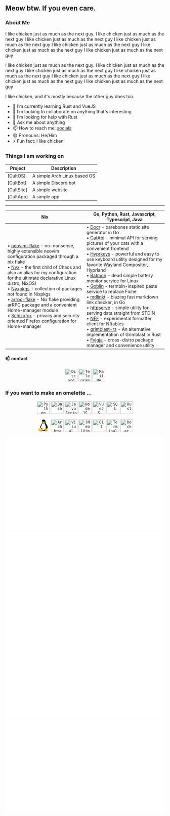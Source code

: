 ## Meow btw. If you even care. 

### About Me

I like chicken just as much as the next guy. I like chicken just as much as the next guy I like chicken just as much as the next guy I like chicken just as much as the next guy I like chicken just as much as the next guy I like chicken just as much as the next guy I like chicken just as much as the next guy

I like chicken just as much as the next guy. I like chicken just as much as the next guy I like chicken just as much as the next guy I like chicken just as much as the next guy I like chicken just as much as the next guy I like chicken just as much as the next guy I like chicken just as much as the next guy

I like chicken, and it's mostly because the other guy does too.
- 🌱 I’m currently learning Rust and VueJS
- 👯 I’m looking to collaborate on anything that's interesting
- 🤔 I’m looking for help with Rust
- 💬 Ask me about anything
- 📫 How to reach me: <a href=https://github.com/cultlead3r#-contact>socials</a>
- 😄 Pronouns: He/Him
- ⚡ Fun fact: I like chicken

### Things I am working on
| Project | Description |
| --- | --- | 
| [CultOS] | A simple Arch Linux based OS |
| [CultBot] | A simple Discord bot |
| [CultSite] | A simple website |
| [CultApp] | A simple app | 
---


| **Nix** | **Go, Python, Rust, Javascript, Typescript, Java** |
| --- | --- |
| • [neovim-flake](https://github.com/notashelf/neovim-flake) - no-nonsense, highly extensible neovim configuration packaged through a nix flake<br>• [Nyx](https://github.com/notashelf/nyx) - the first child of Chaos and also an alias for my configuration for the ultimate declarative Linux distro, NixOS!<br>• [Nyxpkgs](https://github.com/notashelf/nyxkgs) - collection of packages not found in Nixpkgs<br>• [arrpc-flake](https://github.com/NotAShelf/arrpc-flake) - Nix flake providing arRPC package and a convenient Home-manager module<br>• [Schizofox](https://github.com/schizofox/schizofox) - privacy and security oriented Firefox configuration for Home-manager | • [Docr](https://github.com/notashelf/docr) - barebones static site generator in Go<br>• [CatApi](https://github.com/notashelf/catApi) - minimal API for serving pictures of your cats with a convenient frontend<br>• [Hyprkeys](https://github.com/hyprland-community/Hyprkeys) - powerful and easy to use keyboard utility designed for my favorite Wayland Compositor, Hyprland<br>• [Batmon](https://github.com/notashelf/batmon) - dead simple battery monitor service for Linux<br>• [Goblin](https://github.com/notashelf/goblin) - termbin-inspired paste service to replace Fiche<br>• [mdlinkt](https://github.com/notashelf/mdlinkt) - blazing fast markdown link checker, in Go<br>• [httpserve](https://github.com/notashelf/httpserve) - simple utility for serving data straight from STDIN<br>• [NFF](https://github.com/notashelf/nff) - experimental formatter client for Nftables<br>• [grimblast-rs](https://github.com/notashelf/grimblast-rs) - An alternative implementation of Grimblast in Rust<br>• [Fylgja](https://github.com/hyprland-community/Fylgja) - cross-distro package manager and convenience utility |



#### 📫 contact 

<p align="center">
    <a href="https://discord.gg/9qARaK6D"><code><img title="Discord" height="40" width="40" src="https://simpleicons.vercel.app/discord/5175BF" href="https://discord.gg/9qARaK6D"></code></a>
    <a href="https://t.me/cultlead3r"><code><img title="Telegram" height="40" width="40" src="https://simpleicons.vercel.app/telegram/5175BF" href="https://t.me/cultlead3r"></code></a>
    <a href="mailto:cultleader@cultleader.me"><code><img title="Mail Me" height="40" width="40" src="https://simpleicons.vercel.app/gmail/5175BF" href="mailto:cultleader@cultleader.me"></code></a>
</p>

### If you want to make an omelette ... 

<p align="center">
  <code><img title="Python" height="40" width="40" src="../main/.github/assets/icons/python-original.svg"></code>
  <code><img title="Bash" height="40" width="40" src="../main/.github/assets/icons/bash.png"></code>
  <code><img title="JavaScript" height="40" width="40" src="../main/.github/assets/icons/Javascript.png"></code>
  <code><img title="NodeJS" height="40" width="40" src="../main/.github/assets/icons/nodejs.png"></code>
  <code><img title="VueJS" height="40" width="40" src="../main/.github/assets/icons/vuejs-original-wordmark.svg"></code>
  <code><img title="SQL" height="40" width="40" src="../main/.github/assets/icons/sql.png"></code>
  <code><img title="Rust" height="40" width="40" src="../main/.github/assets/icons/rust.svg"></code>
</p>

<p align="center">
  <code><img title="Linux" height="40" width="40" src="https://raw.githubusercontent.com/devicons/devicon/master/icons/linux/linux-original.svg"></code>
  <code><img title="Arch btw" height="40" width="40" src="../main/.github/assets/icons/arch.svg"></code>
  <code><img title="Visual Studio Code" height="40" width="40" src="../main/.github/assets/icons/vscode.png"></code>
  <code><img title="(Neo)Vim" height="40" width="40" src="../main/.github/assets/icons/vim.png"></code>
  <code><img title="Git" height="40" width="40" src="../main/.github/assets/icons/git-original.svg"></code>
  <code><img title="Terminal" height="40" width="40" src="../main/.github/assets/icons/terminal.png"></code>
  <code><img title="Docker" height="40" width="40" src="../main/.github/assets/icons/docker.png"></code>
</p>


<p align="center">
<img src=https://raw.githubusercontent.com/cultlead3r/cultlead3r/main/generated/overview.svg#gh-dark-mode-only />
<img src=https://raw.githubusercontent.com/cultlead3r/cultlead3r/main/generated/overview.svg#gh-light-mode-only />
<img src=https://raw.githubusercontent.com/cultlead3r/cultlead3r/main/generated/languages.svg#gh-dark-mode-only />
<img src=https://raw.githubusercontent.com/cultlead3r/cultlead3r/main/generated/languages.svg#gh-light-mode-only />
</p>
